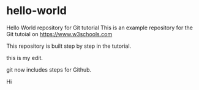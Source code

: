 # hello-world
Hello World repository for Git tutorial
This is an example repository for the Git tutoial on https://www.w3schools.com

This repository is built step by step in the tutorial.

this is my edit.

git now includes steps for Github.

Hi